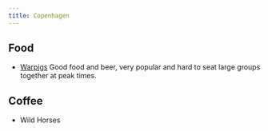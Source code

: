 ```yaml
---
title: Copenhagen
---
```


## Food
- [Warpigs](https://warpigs.dk/brewpub/)
	Good food and beer, very popular and hard to seat large groups together at peak times.

## Coffee
- Wild Horses
